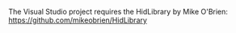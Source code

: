 The Visual Studio project requires the HidLibrary by Mike O'Brien: https://github.com/mikeobrien/HidLibrary

